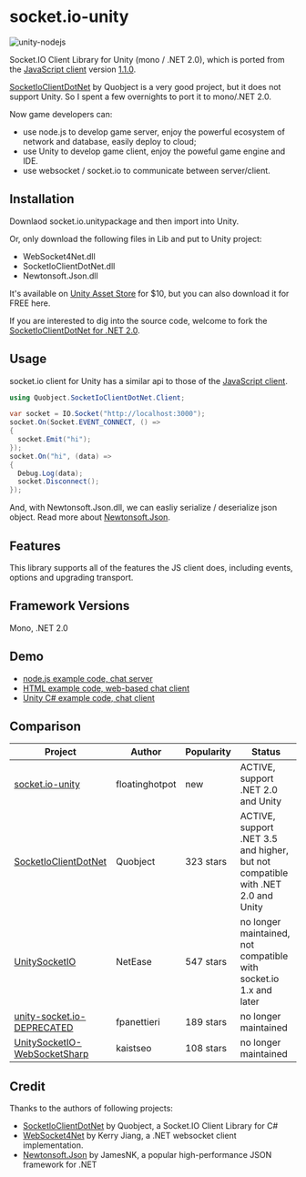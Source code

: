 # socket.io-unity

![unity-nodejs](Demo/unity-nodejs.jpg)

Socket.IO Client Library for Unity (mono / .NET 2.0), which is ported from the [JavaScript client](https://github.com/Automattic/socket.io-client) version [1.1.0](https://github.com/socketio/socket.io-client/releases/tag/1.1.0).

[SocketIoClientDotNet](https://github.com/Quobject/SocketIoClientDotNet) by Quobject is a very good project, but it does not support Unity. So I spent a few overnights to port it to mono/.NET 2.0.

Now game developers can:
* use node.js to develop game server, enjoy the powerful ecosystem of network and database, easily deploy to cloud;
* use Unity to develop game client, enjoy the poweful game engine and IDE.
* use websocket / socket.io to communicate between server/client.

## Installation

Downlaod socket.io.unitypackage and then import into Unity.

Or, only download the following files in Lib and put to Unity project:
* WebSocket4Net.dll
* SocketIoClientDotNet.dll
* Newtonsoft.Json.dll

It's available on [Unity Asset Store](https://www.assetstore.unity3d.com/en/#!/content/92068) for $10, but you can also download it for FREE here.

If you are interested to dig into the source code, welcome to fork the [SocketIoClientDotNet for .NET 2.0](https://github.com/floatinghotpot/SocketIoClientDotNet/tree/net20).

## Usage
socket.io client for Unity has a similar api to those of the [JavaScript client](https://github.com/Automattic/socket.io-client).

```cs
using Quobject.SocketIoClientDotNet.Client;

var socket = IO.Socket("http://localhost:3000");
socket.On(Socket.EVENT_CONNECT, () =>
{
  socket.Emit("hi");
});
socket.On("hi", (data) =>
{
  Debug.Log(data);
  socket.Disconnect();
});
```

And, with Newtonsoft.Json.dll, we can easliy serialize / deserialize json object. Read more about [Newtonsoft.Json](http://www.newtonsoft.com/json).

## Features
This library supports all of the features the JS client does, including events, options and upgrading transport.

## Framework Versions
Mono, .NET 2.0

## Demo
* [node.js example code, chat server](Demo/test-server/index.js)
* [HTML example code, web-based chat client](Demo/test-server/index.html)
* [Unity C# example code, chat client](Demo/SocketIOScript.cs)

## Comparison

Project | Author | Popularity | Status
---|---|---|---
[socket.io-unity](https://github.com/floatinghotpot/socket.io-unity) | floatinghotpot | new | ACTIVE, support .NET 2.0 and Unity
[SocketIoClientDotNet](https://github.com/Quobject/SocketIoClientDotNet) | Quobject | 323 stars | ACTIVE, support .NET 3.5 and higher, but not compatible with .NET 2.0 and Unity
[UnitySocketIO](https://github.com/NetEase/UnitySocketIO) | NetEase | 547 stars | no longer maintained, not compatible with socket.io 1.x and later
[unity-socket.io-DEPRECATED](https://github.com/fpanettieri/unity-socket.io-DEPRECATED) | fpanettieri | 189 stars | no longer maintained
[UnitySocketIO-WebSocketSharp](https://github.com/kaistseo/UnitySocketIO-WebSocketSharp) | kaistseo | 108 stars | no longer maintained

## Credit

Thanks to the authors of following projects:
* [SocketIoClientDotNet](https://github.com/Quobject/SocketIoClientDotNet) by Quobject, a Socket.IO Client Library for C#
* [WebSocket4Net](https://github.com/kerryjiang/WebSocket4Net) by Kerry Jiang, a .NET websocket client implementation.
* [Newtonsoft.Json](https://github.com/JamesNK/Newtonsoft.Json) by JamesNK, a popular high-performance JSON framework for .NET
